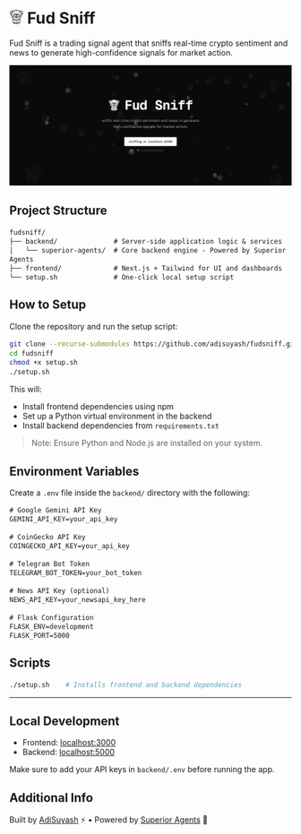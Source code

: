 # <img src="frontend/public/fudsniff.png" alt="Logo" height="25" /> Fud Sniff

Fud Sniff is a trading signal agent that sniffs real-time crypto sentiment and news to generate high-confidence signals for market action.

![Fud Sniff Banner](frontend/public/fudsniff-banner.png)

## Project Structure

```
fudsniff/
├── backend/              # Server-side application logic & services
│   └── superior-agents/  # Core backend engine - Powered by Superior Agents
├── frontend/             # Next.js + Tailwind for UI and dashboards
└── setup.sh              # One-click local setup script
```

## How to Setup

Clone the repository and run the setup script:

```bash
git clone --recurse-submodules https://github.com/adisuyash/fudsniff.git
cd fudsniff
chmod +x setup.sh
./setup.sh
```

This will:

- Install frontend dependencies using npm
- Set up a Python virtual environment in the backend
- Install backend dependencies from `requirements.txt`

> Note: Ensure Python and Node.js are installed on your system.

## Environment Variables

Create a `.env` file inside the `backend/` directory with the following:

```
# Google Gemini API Key
GEMINI_API_KEY=your_api_key

# CoinGecko API Key
COINGECKO_API_KEY=your_api_key

# Telegram Bot Token
TELEGRAM_BOT_TOKEN=your_bot_token

# News API Key (optional)
NEWS_API_KEY=your_newsapi_key_here

# Flask Configuration
FLASK_ENV=development
FLASK_PORT=5000
```

## Scripts

```bash
./setup.sh    # Installs frontend and backend dependencies
```

---

## Local Development

- Frontend: [localhost:3000](http://localhost:3000)
- Backend: [localhost:5000](http://localhost:5000)

Make sure to add your API keys in `backend/.env` before running the app.

## Additional Info

Built by [AdiSuyash](https://x.com/adisuyash) ⚡ • Powered by [Superior Agents](https://superioragents.com) 💛

